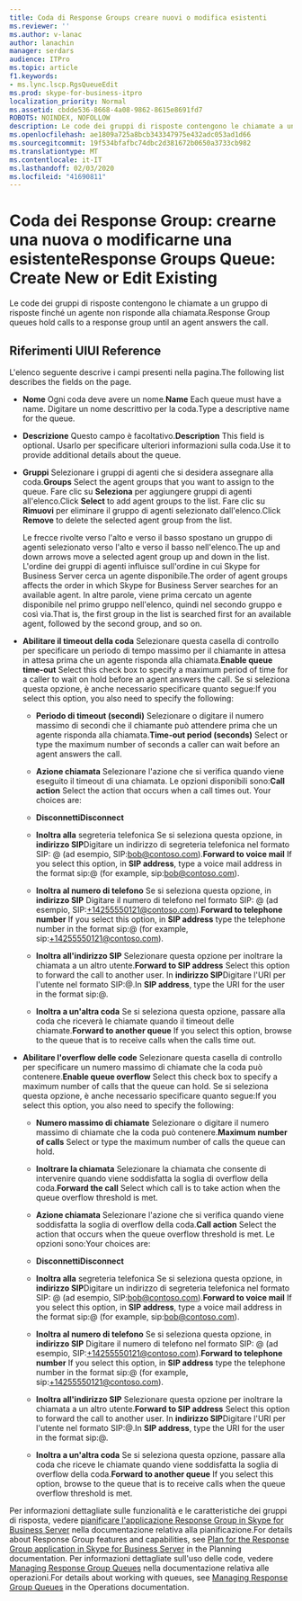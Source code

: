 ```yaml
---
title: Coda di Response Groups creare nuovi o modifica esistenti
ms.reviewer: ''
ms.author: v-lanac
author: lanachin
manager: serdars
audience: ITPro
ms.topic: article
f1.keywords:
- ms.lync.lscp.RgsQueueEdit
ms.prod: skype-for-business-itpro
localization_priority: Normal
ms.assetid: cbdde536-8668-4a08-9862-8615e8691fd7
ROBOTS: NOINDEX, NOFOLLOW
description: Le code dei gruppi di risposte contengono le chiamate a un gruppo di risposte finché un agente non risponde alla chiamata.
ms.openlocfilehash: ae1809a725a8bcb343347975e432adc053ad1d66
ms.sourcegitcommit: 19f534bfafbc74dbc2d381672b0650a3733cb982
ms.translationtype: MT
ms.contentlocale: it-IT
ms.lasthandoff: 02/03/2020
ms.locfileid: "41690811"
---
```

# <a name="response-groups-queue-create-new-or-edit-existing"></a><span data-ttu-id="aee16-103">Coda dei Response Group: crearne una nuova o modificarne una esistente</span><span class="sxs-lookup"><span data-stu-id="aee16-103">Response Groups Queue: Create New or Edit Existing</span></span>

<span data-ttu-id="aee16-104">Le code dei gruppi di risposte contengono le chiamate a un gruppo di risposte finché un agente non risponde alla chiamata.</span><span class="sxs-lookup"><span data-stu-id="aee16-104">Response Group queues hold calls to a response group until an agent answers the call.</span></span>

## <a name="ui-reference"></a><span data-ttu-id="aee16-105">Riferimenti UI</span><span class="sxs-lookup"><span data-stu-id="aee16-105">UI Reference</span></span>

<span data-ttu-id="aee16-106">L'elenco seguente descrive i campi presenti nella pagina.</span><span class="sxs-lookup"><span data-stu-id="aee16-106">The following list describes the fields on the page.</span></span>

- <span data-ttu-id="aee16-107">**Nome** Ogni coda deve avere un nome.</span><span class="sxs-lookup"><span data-stu-id="aee16-107">**Name** Each queue must have a name.</span></span> <span data-ttu-id="aee16-108">Digitare un nome descrittivo per la coda.</span><span class="sxs-lookup"><span data-stu-id="aee16-108">Type a descriptive name for the queue.</span></span>

- <span data-ttu-id="aee16-109">**Descrizione** Questo campo è facoltativo.</span><span class="sxs-lookup"><span data-stu-id="aee16-109">**Description** This field is optional.</span></span> <span data-ttu-id="aee16-110">Usarlo per specificare ulteriori informazioni sulla coda.</span><span class="sxs-lookup"><span data-stu-id="aee16-110">Use it to provide additional details about the queue.</span></span>

- <span data-ttu-id="aee16-111">**Gruppi** Selezionare i gruppi di agenti che si desidera assegnare alla coda.</span><span class="sxs-lookup"><span data-stu-id="aee16-111">**Groups** Select the agent groups that you want to assign to the queue.</span></span> <span data-ttu-id="aee16-112">Fare clic su **Seleziona** per aggiungere gruppi di agenti all'elenco.</span><span class="sxs-lookup"><span data-stu-id="aee16-112">Click **Select** to add agent groups to the list.</span></span> <span data-ttu-id="aee16-113">Fare clic su **Rimuovi** per eliminare il gruppo di agenti selezionato dall'elenco.</span><span class="sxs-lookup"><span data-stu-id="aee16-113">Click **Remove** to delete the selected agent group from the list.</span></span>

    <span data-ttu-id="aee16-114">Le frecce rivolte verso l'alto e verso il basso spostano un gruppo di agenti selezionato verso l'alto e verso il basso nell'elenco.</span><span class="sxs-lookup"><span data-stu-id="aee16-114">The up and down arrows move a selected agent group up and down in the list.</span></span> <span data-ttu-id="aee16-115">L'ordine dei gruppi di agenti influisce sull'ordine in cui Skype for Business Server cerca un agente disponibile.</span><span class="sxs-lookup"><span data-stu-id="aee16-115">The order of agent groups affects the order in which Skype for Business Server searches for an available agent.</span></span> <span data-ttu-id="aee16-116">In altre parole, viene prima cercato un agente disponibile nel primo gruppo nell'elenco, quindi nel secondo gruppo e così via.</span><span class="sxs-lookup"><span data-stu-id="aee16-116">That is, the first group in the list is searched first for an available agent, followed by the second group, and so on.</span></span>

- <span data-ttu-id="aee16-117">**Abilitare il timeout della coda** Selezionare questa casella di controllo per specificare un periodo di tempo massimo per il chiamante in attesa in attesa prima che un agente risponda alla chiamata.</span><span class="sxs-lookup"><span data-stu-id="aee16-117">**Enable queue time-out** Select this check box to specify a maximum period of time for a caller to wait on hold before an agent answers the call.</span></span> <span data-ttu-id="aee16-118">Se si seleziona questa opzione, è anche necessario specificare quanto segue:</span><span class="sxs-lookup"><span data-stu-id="aee16-118">If you select this option, you also need to specify the following:</span></span>

  - <span data-ttu-id="aee16-119">**Periodo di timeout (secondi)** Selezionare o digitare il numero massimo di secondi che il chiamante può attendere prima che un agente risponda alla chiamata.</span><span class="sxs-lookup"><span data-stu-id="aee16-119">**Time-out period (seconds)** Select or type the maximum number of seconds a caller can wait before an agent answers the call.</span></span>

  - <span data-ttu-id="aee16-120">**Azione chiamata** Selezionare l'azione che si verifica quando viene eseguito il timeout di una chiamata. Le opzioni disponibili sono:</span><span class="sxs-lookup"><span data-stu-id="aee16-120">**Call action** Select the action that occurs when a call times out. Your choices are:</span></span>

  - <span data-ttu-id="aee16-121">**Disconnetti**</span><span class="sxs-lookup"><span data-stu-id="aee16-121">**Disconnect**</span></span>

  - <span data-ttu-id="aee16-122">**Inoltra alla** segreteria telefonica Se si seleziona questa opzione, in **indirizzo SIP**Digitare un indirizzo di segreteria telefonica nel formato SIP:<username> @ <domainname> (ad esempio, SIP:bob@contoso.com).</span><span class="sxs-lookup"><span data-stu-id="aee16-122">**Forward to voice mail** If you select this option, in **SIP address**, type a voice mail address in the format sip:<username>@<domainname> (for example, sip:bob@contoso.com).</span></span>

  - <span data-ttu-id="aee16-123">**Inoltra al numero di telefono** Se si seleziona questa opzione, in **indirizzo SIP** Digitare il numero di telefono nel formato SIP:<number> @ <domainname> (ad esempio, SIP:+14255550121@contoso.com).</span><span class="sxs-lookup"><span data-stu-id="aee16-123">**Forward to telephone number** If you select this option, in **SIP address** type the telephone number in the format sip:<number>@<domainname> (for example, sip:+14255550121@contoso.com).</span></span>

  - <span data-ttu-id="aee16-124">**Inoltra all'indirizzo SIP** Selezionare questa opzione per inoltrare la chiamata a un altro utente.</span><span class="sxs-lookup"><span data-stu-id="aee16-124">**Forward to SIP address** Select this option to forward the call to another user.</span></span> <span data-ttu-id="aee16-125">In **indirizzo SIP**Digitare l'URI per l'utente nel formato SIP:<username>@<domainname>.</span><span class="sxs-lookup"><span data-stu-id="aee16-125">In **SIP address**, type the URI for the user in the format sip:<username>@<domainname>.</span></span>

  - <span data-ttu-id="aee16-126">**Inoltra a un'altra coda** Se si seleziona questa opzione, passare alla coda che riceverà le chiamate quando il timeout delle chiamate.</span><span class="sxs-lookup"><span data-stu-id="aee16-126">**Forward to another queue** If you select this option, browse to the queue that is to receive calls when the calls time out.</span></span>

- <span data-ttu-id="aee16-127">**Abilitare l'overflow delle code** Selezionare questa casella di controllo per specificare un numero massimo di chiamate che la coda può contenere.</span><span class="sxs-lookup"><span data-stu-id="aee16-127">**Enable queue overflow** Select this check box to specify a maximum number of calls that the queue can hold.</span></span> <span data-ttu-id="aee16-128">Se si seleziona questa opzione, è anche necessario specificare quanto segue:</span><span class="sxs-lookup"><span data-stu-id="aee16-128">If you select this option, you also need to specify the following:</span></span>

  - <span data-ttu-id="aee16-129">**Numero massimo di chiamate** Selezionare o digitare il numero massimo di chiamate che la coda può contenere.</span><span class="sxs-lookup"><span data-stu-id="aee16-129">**Maximum number of calls** Select or type the maximum number of calls the queue can hold.</span></span>

  - <span data-ttu-id="aee16-130">**Inoltrare la chiamata** Selezionare la chiamata che consente di intervenire quando viene soddisfatta la soglia di overflow della coda.</span><span class="sxs-lookup"><span data-stu-id="aee16-130">**Forward the call** Select which call is to take action when the queue overflow threshold is met.</span></span>

  - <span data-ttu-id="aee16-131">**Azione chiamata** Selezionare l'azione che si verifica quando viene soddisfatta la soglia di overflow della coda.</span><span class="sxs-lookup"><span data-stu-id="aee16-131">**Call action** Select the action that occurs when the queue overflow threshold is met.</span></span> <span data-ttu-id="aee16-132">Le opzioni sono:</span><span class="sxs-lookup"><span data-stu-id="aee16-132">Your choices are:</span></span>

  - <span data-ttu-id="aee16-133">**Disconnetti**</span><span class="sxs-lookup"><span data-stu-id="aee16-133">**Disconnect**</span></span>

  - <span data-ttu-id="aee16-134">**Inoltra alla** segreteria telefonica Se si seleziona questa opzione, in **indirizzo SIP**Digitare un indirizzo di segreteria telefonica nel formato SIP:<username> @ <domainname> (ad esempio, SIP:bob@contoso.com).</span><span class="sxs-lookup"><span data-stu-id="aee16-134">**Forward to voice mail** If you select this option, in **SIP address**, type a voice mail address in the format sip:<username>@<domainname> (for example, sip:bob@contoso.com).</span></span>

  - <span data-ttu-id="aee16-135">**Inoltra al numero di telefono** Se si seleziona questa opzione, in **indirizzo SIP** Digitare il numero di telefono nel formato SIP:<number> @ <domainname> (ad esempio, SIP:+14255550121@contoso.com).</span><span class="sxs-lookup"><span data-stu-id="aee16-135">**Forward to telephone number** If you select this option, in **SIP address** type the telephone number in the format sip:<number>@<domainname> (for example, sip:+14255550121@contoso.com).</span></span>

  - <span data-ttu-id="aee16-136">**Inoltra all'indirizzo SIP** Selezionare questa opzione per inoltrare la chiamata a un altro utente.</span><span class="sxs-lookup"><span data-stu-id="aee16-136">**Forward to SIP address** Select this option to forward the call to another user.</span></span> <span data-ttu-id="aee16-137">In **indirizzo SIP**Digitare l'URI per l'utente nel formato SIP:<username>@<domainname>.</span><span class="sxs-lookup"><span data-stu-id="aee16-137">In **SIP address**, type the URI for the user in the format sip:<username>@<domainname>.</span></span>

  - <span data-ttu-id="aee16-138">**Inoltra a un'altra coda** Se si seleziona questa opzione, passare alla coda che riceve le chiamate quando viene soddisfatta la soglia di overflow della coda.</span><span class="sxs-lookup"><span data-stu-id="aee16-138">**Forward to another queue** If you select this option, browse to the queue that is to receive calls when the queue overflow threshold is met.</span></span>

<span data-ttu-id="aee16-139">Per informazioni dettagliate sulle funzionalità e le caratteristiche dei gruppi di risposta, vedere [pianificare l'applicazione Response Group in Skype for Business Server](../../../plan-your-deployment/enterprise-voice-solution/response-group.md) nella documentazione relativa alla pianificazione.</span><span class="sxs-lookup"><span data-stu-id="aee16-139">For details about Response Group features and capabilities, see [Plan for the Response Group application in Skype for Business Server](../../../plan-your-deployment/enterprise-voice-solution/response-group.md) in the Planning documentation.</span></span> <span data-ttu-id="aee16-140">Per informazioni dettagliate sull'uso delle code, vedere [Managing Response Group Queues](https://technet.microsoft.com/library/1e91720c-ab67-4dfb-b30c-0ef2a8012310.aspx) nella documentazione relativa alle operazioni.</span><span class="sxs-lookup"><span data-stu-id="aee16-140">For details about working with queues, see [Managing Response Group Queues](https://technet.microsoft.com/library/1e91720c-ab67-4dfb-b30c-0ef2a8012310.aspx) in the Operations documentation.</span></span>


